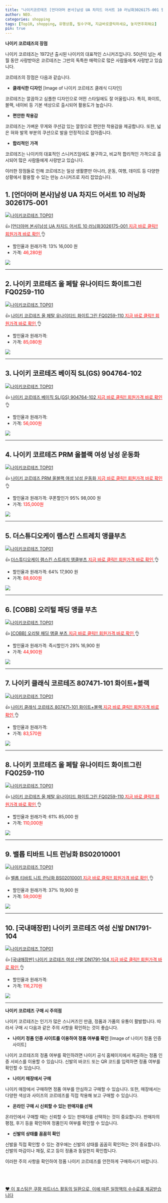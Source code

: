 ```yaml
---
title: "나이키코르테즈 [언더아머 본사]남성 UA 차지드 어서트 10 러닝화3026175-001 필수 필요 추천 제품 비교 최저 가격 비교 장점 구매 후기 구매평"
author: NEO.
categories: shopping
tags: [Top10, shopping, 유행상품, 필수구매, 지금바로클릭하세요, 놓치면후회해요]
pin: true
---
```

**나이키 코르테즈의 장점**

나이키 코르테즈는 1972년 출시된 나이키의 대표적인 스니커즈입니다. 50년이 넘는 세월 동안 사랑받아온 코르테즈는 그만의 독특한 매력으로 많은 사람들에게 사랑받고 있습니다.

코르테즈의 장점은 다음과 같습니다.

* **클래식한 디자인**
[Image of 나이키 코르테즈 클래식 디자인]

코르테즈는 깔끔하고 심플한 디자인으로 어떤 스타일에도 잘 어울립니다. 특히, 화이트, 블랙, 네이비 등 기본 색상으로 출시되어 활용도가 높습니다.

* **편안한 착용감**

코르테즈는 가벼운 무게와 쿠션감 있는 깔창으로 편안한 착용감을 제공합니다. 또한, 넓은 혀와 발목 부분의 쿠션으로 발을 안정적으로 잡아줍니다.

* **합리적인 가격**

코르테즈는 나이키의 대표적인 스니커즈임에도 불구하고, 비교적 합리적인 가격으로 출시되어 많은 사람들에게 사랑받고 있습니다.

이러한 장점들로 인해 코르테즈는 일상 생활뿐만 아니라, 운동, 여행, 데이트 등 다양한 상황에서 활용할 수 있는 만능 스니커즈로 자리 잡았습니다.

   

## 1. [언더아머 본사]남성 UA 차지드 어서트 10 러닝화3026175-001

[![나이키코르테즈 TOP01](https://thumbnail9.coupangcdn.com/thumbnails/remote/490x490ex/image/vendor_inventory/99ab/00b953812485447a51ae7028811bd620b9189c388c3f6100d77b109863ac.jpg)](https://link.coupang.com/re/AFFSDP?lptag=AF3617701&subid=GithubCoopas&pageKey=7410327739&traceid=V0-153&itemId=19198837822&vendorItemId=86316243902)


👍 [[언더아머 본사]남성 UA 차지드 어서트 10 러닝화3026175-001 <font color=red> 지금 바로 클릭!! 회원가격 바로 확인 </font> ](https://link.coupang.com/re/AFFSDP?lptag=AF3617701&subid=GithubCoopas&pageKey=7410327739&traceid=V0-153&itemId=19198837822&vendorItemId=86316243902) 👌 


- 할인율과 원래가격: 13%  16,000   원
- 가격: <span style='color:red'>46,280원</span>

[![](/discount_price.png)](https://link.coupang.com/re/AFFSDP?lptag=AF3617701&subid=GithubCoopas&pageKey=7410327739&traceid=V0-153&itemId=19198837822&vendorItemId=86316243902)

---


   

## 2. 나이키 코르테즈 올 페탈 유나이티드 화이트그린 FQ0259-110

[![나이키코르테즈 TOP01](https://thumbnail8.coupangcdn.com/thumbnails/remote/490x490ex/image/vendor_inventory/378f/74e65b458c17216ba76bcb77954a6be95609d2dea625f1ba2e73a0980842.jpg)](https://link.coupang.com/re/AFFSDP?lptag=AF3617701&subid=GithubCoopas&pageKey=7712660692&traceid=V0-153&itemId=20678249161&vendorItemId=87751205794)


👍 [나이키 코르테즈 올 페탈 유나이티드 화이트그린 FQ0259-110 <font color=red> 지금 바로 클릭!! 회원가격 바로 확인 </font> ](https://link.coupang.com/re/AFFSDP?lptag=AF3617701&subid=GithubCoopas&pageKey=7712660692&traceid=V0-153&itemId=20678249161&vendorItemId=87751205794) 👌 


- 할인율과 원래가격: 
- 가격: <span style='color:red'>85,080원</span>

[![](/discount_price.png)](https://link.coupang.com/re/AFFSDP?lptag=AF3617701&subid=GithubCoopas&pageKey=7712660692&traceid=V0-153&itemId=20678249161&vendorItemId=87751205794)

---


   

## 3. 나이키 코르테즈 베이직 SL(GS) 904764-102

[![나이키코르테즈 TOP01](https://thumbnail9.coupangcdn.com/thumbnails/remote/490x490ex/image/vendor_inventory/5136/4ea75997923ce71300558310e36994d2a4c2cdf8dde921c6c0d8636041e6.jpg)](https://link.coupang.com/re/AFFSDP?lptag=AF3617701&subid=GithubCoopas&pageKey=6940543405&traceid=V0-153&itemId=16828207995&vendorItemId=87402953176)


👍 [나이키 코르테즈 베이직 SL(GS) 904764-102 <font color=red> 지금 바로 클릭!! 회원가격 바로 확인 </font> ](https://link.coupang.com/re/AFFSDP?lptag=AF3617701&subid=GithubCoopas&pageKey=6940543405&traceid=V0-153&itemId=16828207995&vendorItemId=87402953176) 👌 


- 할인율과 원래가격: 
- 가격: <span style='color:red'>56,000원</span>

[![](/discount_price.png)](https://link.coupang.com/re/AFFSDP?lptag=AF3617701&subid=GithubCoopas&pageKey=6940543405&traceid=V0-153&itemId=16828207995&vendorItemId=87402953176)

---


   

## 4. 나이키 코르테즈 PRM 올블랙 여성 남성 운동화

[![나이키코르테즈 TOP01](https://thumbnail6.coupangcdn.com/thumbnails/remote/490x490ex/image/vendor_inventory/c880/0f9124ced01252501a97e9fc86e27850b2cd2999e20c98d995a9258cf180.jpg)](https://link.coupang.com/re/AFFSDP?lptag=AF3617701&subid=GithubCoopas&pageKey=7445169417&traceid=V0-153&itemId=20785602728&vendorItemId=87855305640)


👍 [나이키 코르테즈 PRM 올블랙 여성 남성 운동화 <font color=red> 지금 바로 클릭!! 회원가격 바로 확인 </font> ](https://link.coupang.com/re/AFFSDP?lptag=AF3617701&subid=GithubCoopas&pageKey=7445169417&traceid=V0-153&itemId=20785602728&vendorItemId=87855305640) 👌 


- 할인율과 원래가격: 쿠폰할인가 95%  98,000   원
- 가격: <span style='color:red'>135,000원</span>

[![](/discount_price.png)](https://link.coupang.com/re/AFFSDP?lptag=AF3617701&subid=GithubCoopas&pageKey=7445169417&traceid=V0-153&itemId=20785602728&vendorItemId=87855305640)

---


   

## 5. 더스튜디오케이 램스킨 스트레치 앵클부츠

[![나이키코르테즈 TOP01](https://thumbnail8.coupangcdn.com/thumbnails/remote/490x490ex/image/vendor_inventory/594e/4fb9a0fab958533b132089bbb97dc888548c96516bd61fea456372b9cb25.jpeg)](https://link.coupang.com/re/AFFSDP?lptag=AF3617701&subid=GithubCoopas&pageKey=7692723150&traceid=V0-153&itemId=20575904109&vendorItemId=87651116754)


👍 [더스튜디오케이 램스킨 스트레치 앵클부츠 <font color=red> 지금 바로 클릭!! 회원가격 바로 확인 </font> ](https://link.coupang.com/re/AFFSDP?lptag=AF3617701&subid=GithubCoopas&pageKey=7692723150&traceid=V0-153&itemId=20575904109&vendorItemId=87651116754) 👌 


- 할인율과 원래가격: 64%  17,900   원
- 가격: <span style='color:red'>88,600원</span>

[![](/discount_price.png)](https://link.coupang.com/re/AFFSDP?lptag=AF3617701&subid=GithubCoopas&pageKey=7692723150&traceid=V0-153&itemId=20575904109&vendorItemId=87651116754)

---


   

## 6. [COBB] 오리털 패딩 앵클 부츠

[![나이키코르테즈 TOP01](https://thumbnail6.coupangcdn.com/thumbnails/remote/490x490ex/image/vendor_inventory/0e6d/adda9159665c741ab631b0a83af1548ccae095905e575426f65b3e6c86bc.jpg)](https://link.coupang.com/re/AFFSDP?lptag=AF3617701&subid=GithubCoopas&pageKey=6197412548&traceid=V0-153&itemId=12274706497&vendorItemId=79545114427)


👍 [[COBB] 오리털 패딩 앵클 부츠 <font color=red> 지금 바로 클릭!! 회원가격 바로 확인 </font> ](https://link.coupang.com/re/AFFSDP?lptag=AF3617701&subid=GithubCoopas&pageKey=6197412548&traceid=V0-153&itemId=12274706497&vendorItemId=79545114427) 👌 


- 할인율과 원래가격: 즉시할인가 29%  16,900   원
- 가격: <span style='color:red'>44,900원</span>

[![](/discount_price.png)](https://link.coupang.com/re/AFFSDP?lptag=AF3617701&subid=GithubCoopas&pageKey=6197412548&traceid=V0-153&itemId=12274706497&vendorItemId=79545114427)

---


   

## 7. 나이키 클래식 코르테즈 807471-101 화이트+블랙

[![나이키코르테즈 TOP01](https://thumbnail6.coupangcdn.com/thumbnails/remote/490x490ex/image/vendor_inventory/d960/ff4e538d00e2ef42cd989e73436b6e90cd5dc4b62f0646dc797e75c09691.png)](https://link.coupang.com/re/AFFSDP?lptag=AF3617701&subid=GithubCoopas&pageKey=7712510207&traceid=V0-153&itemId=20677504774&vendorItemId=87813782790)


👍 [나이키 클래식 코르테즈 807471-101 화이트+블랙 <font color=red> 지금 바로 클릭!! 회원가격 바로 확인 </font> ](https://link.coupang.com/re/AFFSDP?lptag=AF3617701&subid=GithubCoopas&pageKey=7712510207&traceid=V0-153&itemId=20677504774&vendorItemId=87813782790) 👌 


- 할인율과 원래가격: 
- 가격: <span style='color:red'>83,570원</span>

[![](/discount_price.png)](https://link.coupang.com/re/AFFSDP?lptag=AF3617701&subid=GithubCoopas&pageKey=7712510207&traceid=V0-153&itemId=20677504774&vendorItemId=87813782790)

---


   

## 8. 나이키 코르테즈 올 페탈 유나이티드 화이트그린 FQ0259-110

[![나이키코르테즈 TOP01](https://thumbnail6.coupangcdn.com/thumbnails/remote/490x490ex/image/vendor_inventory/0618/11db5cefe5fbfdbea92061cd44c69d883d3eb28259f87984deed65cd5ecd.jpg)](https://link.coupang.com/re/AFFSDP?lptag=AF3617701&subid=GithubCoopas&pageKey=7486230426&traceid=V0-153&itemId=19566637405&vendorItemId=87632120404)


👍 [나이키 코르테즈 올 페탈 유나이티드 화이트그린 FQ0259-110 <font color=red> 지금 바로 클릭!! 회원가격 바로 확인 </font> ](https://link.coupang.com/re/AFFSDP?lptag=AF3617701&subid=GithubCoopas&pageKey=7486230426&traceid=V0-153&itemId=19566637405&vendorItemId=87632120404) 👌 


- 할인율과 원래가격: 61%  85,000   원
- 가격: <span style='color:red'>110,000원</span>

[![](/discount_price.png)](https://link.coupang.com/re/AFFSDP?lptag=AF3617701&subid=GithubCoopas&pageKey=7486230426&traceid=V0-153&itemId=19566637405&vendorItemId=87632120404)

---


   

## 9. 밸롭 티바트 니트 런닝화 BS02010001

[![나이키코르테즈 TOP01](https://thumbnail9.coupangcdn.com/thumbnails/remote/490x490ex/image/retail/images/855887601743365-d6af64ef-fc9c-416e-a10b-65ec6fbaa960.jpg)](https://link.coupang.com/re/AFFSDP?lptag=AF3617701&subid=GithubCoopas&pageKey=1987199303&traceid=V0-153&itemId=3381211084&vendorItemId=71367870471)


👍 [밸롭 티바트 니트 런닝화 BS02010001 <font color=red> 지금 바로 클릭!! 회원가격 바로 확인 </font> ](https://link.coupang.com/re/AFFSDP?lptag=AF3617701&subid=GithubCoopas&pageKey=1987199303&traceid=V0-153&itemId=3381211084&vendorItemId=71367870471) 👌 


- 할인율과 원래가격: 37%  19,900   원
- 가격: <span style='color:red'>59,000원</span>

[![](/discount_price.png)](https://link.coupang.com/re/AFFSDP?lptag=AF3617701&subid=GithubCoopas&pageKey=1987199303&traceid=V0-153&itemId=3381211084&vendorItemId=71367870471)

---


   

## 10. [국내매장판] 나이키 코르테즈 여성 신발 DN1791-104

[![나이키코르테즈 TOP01](https://thumbnail6.coupangcdn.com/thumbnails/remote/490x490ex/image/vendor_inventory/983b/772224a8b6a7498f7267f2f1092ae6e854c27b789771a4b8e5a3abe5ae8c.jpg)](https://link.coupang.com/re/AFFSDP?lptag=AF3617701&subid=GithubCoopas&pageKey=7611108394&traceid=V0-153&itemId=20157785153&vendorItemId=87852956290)


👍 [[국내매장판] 나이키 코르테즈 여성 신발 DN1791-104 <font color=red> 지금 바로 클릭!! 회원가격 바로 확인 </font> ](https://link.coupang.com/re/AFFSDP?lptag=AF3617701&subid=GithubCoopas&pageKey=7611108394&traceid=V0-153&itemId=20157785153&vendorItemId=87852956290) 👌 


- 할인율과 원래가격: 
- 가격: <span style='color:red'>116,270원</span>

[![](/discount_price.png)](https://link.coupang.com/re/AFFSDP?lptag=AF3617701&subid=GithubCoopas&pageKey=7611108394&traceid=V0-153&itemId=20157785153&vendorItemId=87852956290)

---
**나이키 코르테즈 구매 시 주의점**

나이키 코르테즈는 인기가 많은 스니커즈인 만큼, 정품과 가품의 유통이 활발합니다. 따라서 구매 시 다음과 같은 주의 사항을 확인하는 것이 좋습니다.

* **나이키 정품 인증 사이트를 이용하여 정품 여부를 확인**
[Image of 나이키 정품 인증 사이트]

나이키 코르테즈의 정품 여부를 확인하려면 나이키 공식 홈페이지에서 제공하는 정품 인증 서비스를 이용할 수 있습니다. 신발의 바코드 또는 QR 코드를 입력하면 정품 여부를 확인할 수 있습니다.

* **나이키 매장에서 구매**

나이키 매장에서 구매하면 정품 여부를 안심하고 구매할 수 있습니다. 또한, 매장에서는 다양한 색상과 사이즈의 코르테즈를 직접 착용해 보고 구매할 수 있습니다.

* **온라인 구매 시 신뢰할 수 있는 판매자를 선택**

온라인에서 구매할 때는 신뢰할 수 있는 판매자를 선택하는 것이 중요합니다. 판매자의 평점, 후기 등을 확인하여 정품인지 여부를 확인할 수 있습니다.

* **신발의 상태를 꼼꼼히 확인**

신발을 직접 확인할 수 있는 경우에는 신발의 상태를 꼼꼼히 확인하는 것이 중요합니다. 신발의 마감이나 재질, 로고 등이 정품과 동일한지 확인합니다.

이러한 주의 사항을 확인하여 정품 나이키 코르테즈를 안전하게 구매하시기 바랍니다.<br><br><br><br><br> [ ❤  이 포스팅은 쿠팡 파트너스 활동의 일환으로, 이에 따른 일정액의 수수료를 제공받습니다](https://link.coupang.com/a/bcEFyh)